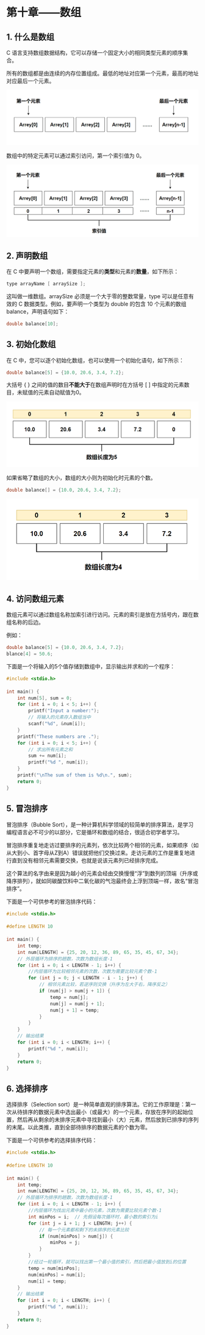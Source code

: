 # 第十章——数组

## 1. 什么是数组

C 语言支持数组数据结构，它可以存储一个固定大小的相同类型元素的顺序集合。

所有的数组都是由连续的内存位置组成。最低的地址对应第一个元素，最高的地址对应最后一个元素。

![数组内存](images/10-1.png)

数组中的特定元素可以通过索引访问，第一个索引值为 0。

![数组索引值](images/10-2.png)

## 2. 声明数组

在 C 中要声明一个数组，需要指定元素的**类型**和元素的**数量**，如下所示：

```c
type arrayName [ arraySize ];
```

这叫做一维数组。arraySize 必须是一个大于零的整数常量，type 可以是任意有效的 C 数据类型。例如，要声明一个类型为 double 的包含 10 个元素的数组 balance，声明语句如下：

```c
double balance[10];
```

## 3. 初始化数组

在 C 中，您可以逐个初始化数组，也可以使用一个初始化语句，如下所示：

```c
double balance[5] = {10.0, 20.6, 3.4, 7.2};
```

大括号 { } 之间的值的数目**不能大于**在数组声明时在方括号 [ ] 中指定的元素数目，未赋值的元素自动赋值为0。

![数组声明](images/10-3.png)

如果省略了数组的大小，数组的大小则为初始化时元素的个数。

```c
double balance[] = {10.0, 20.6, 3.4, 7.2};
```

![数组声明](images/10-4.png)

## 4. 访问数组元素

数组元素可以通过数组名称加索引进行访问。元素的索引是放在方括号内，跟在数组名称的后边。

例如：

```c
double balance[5] = {10.0, 20.6, 3.4, 7.2};
blance[4] = 50.6;
```

下面是一个将输入的5个值存储到数组中，显示输出并求和的一个程序：

```c
#include <stdio.h>

int main() {
    int num[5], sum = 0;
    for (int i = 0; i < 5; i++) {
        printf("Input a number:");
        // 将输入的元素存入数组当中
        scanf("%d", &num[i]);
    }
    printf("These numbers are .");
    for (int i = 0; i < 5; i++) {
        // 求出所有元素之和
        sum += num[i];
        printf("%d ", num[i]);
    }
    printf("\nThe sum of them is %d\n.", sum);
    return 0;
}
```

## 5. 冒泡排序

冒泡排序（Bubble Sort），是一种计算机科学领域的较简单的排序算法，是学习编程语言必不可少的以部分，它是循环和数组的结合，很适合初学者学习。

冒泡排序重复地走访过要排序的元素列，依次比较两个相邻的元素，如果顺序（如从大到小、首字母从Z到A）错误就把他们交换过来。走访元素的工作是重复地进行直到没有相邻元素需要交换，也就是说该元素列已经排序完成。

这个算法的名字由来是因为越小的元素会经由交换慢慢“浮”到数列的顶端（升序或降序排列），就如同碳酸饮料中二氧化碳的气泡最终会上浮到顶端一样，故名“冒泡排序”。

下面是一个可供参考的冒泡排序代码：

```c
#include <stdio.h>

#define LENGTH 10

int main() {
    int temp;
    int num[LENGTH] = {25, 20, 12, 36, 89, 65, 35, 45, 67, 34};
    // 外层循环为排序的趟数，次数为数组长度-1
    for (int i = 0; i < LENGTH - 1; i++) {
        //内层循环为比较相邻元素的次数，次数为需要比较元素个数-1
        for (int j = 0; j < LENGTH - i - 1; j++) {
            // 相邻元素比较，若逆序则交换（升序为左大于右，降序反之）
            if (num[j] > num[j + 1]) {
                temp = num[j];
                num[j] = num[j + 1];
                num[j + 1] = temp;
            }
        }
    }
    // 输出结果
    for (int i = 0; i < LENGTH; i++) {
        printf("%d ", num[i]);
    }
    return 0;
}
```

## 6. 选择排序

选择排序（Selection sort）是一种简单直观的排序算法。它的工作原理是：第一次从待排序的数据元素中选出最小（或最大）的一个元素，存放在序列的起始位置，然后再从剩余的未排序元素中寻找到最小（大）元素，然后放到已排序的序列的末尾。以此类推，直到全部待排序的数据元素的个数为零。

下面是一个可供参考的选择排序代码：

```c
#include <stdio.h>

#define LENGTH 10

int main() {
    int temp;
    int num[LENGTH] = {25, 20, 12, 36, 89, 65, 35, 45, 67, 34};
    // 外层循环为排序的趟数，次数为数组长度-1
    for (int i = 0; i < LENGTH - 1; i++) {
        //内层循环为找出元素中最小的元素，次数为需要比较元素个数-1
        int minPos = i;  // 先假设每次循环时，最小数的索引为i
        for (int j = i + 1; j < LENGTH; j++) {
            // 每一个元素都和剩下的未排序的元素比较
            if (num[minPos] > num[j]) {
                minPos = j;
            }
        }
        //经过一轮循环，就可以找出第一个最小值的索引，然后把最小值放到i的位置
        temp = num[minPos];
        num[minPos] = num[i];
        num[i] = temp;
    }
    // 输出结果
    for (int i = 0; i < LENGTH; i++) {
        printf("%d ", num[i]);
    }
    return 0;
}
```